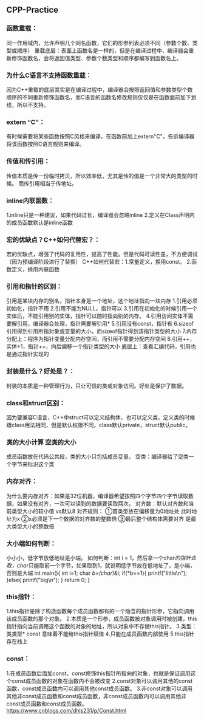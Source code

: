 ## CPP-Practice
### 函数重载：
同一作用域内，允许声明几个同名函数，它们的形参列表必须不同（参数个数、类型或顺序）
重载底层：表面上函数名是一样的，但是在编译过程中，编译器会重新修饰函数名，会将返回值类型、参数个数类型和顺序都编写到函数名上。

### 为什么C语言不支持函数重载：
因为C++重载的底层其实是在编译过程中，编译器会按照返回值和参数类型个数顺序的不同重新修饰函数名，而C语言的函数名修改规则仅仅是在函数面前加下划线，所以不支持。

### extern “C”：
有时候需要将某些函数按照C风格来编译，在函数前加上extern"C"，告诉编译器将该函数按照C语言规则来编译。

### 传值和传引用：
传值本质是传一份临时拷贝，所以效率低，尤其是传的值是一个非常大的类型的时候。
而传引用相当于传地址。

### inline内联函数：
1.inline只是一种建议，如果代码过长，编译器会忽略inline
2.定义在Class声明内的成员函数默认是inline函数

### 宏的优缺点？C++如何代替宏？：
宏的优缺点，增强了代码的复用性，提高了性能。但是代码可读性差，不方便调试（因为预编译阶段进行了替换）
C++如何代替宏：1.常量定义，换用const。 2.函数定义，换用内联函数

### 引用和指针的区别：
引用是某块内存的别名，指针本身是一个地址，这个地址指向一块内存
1.引用必须初始化，指针不用
2.引用不能为NULL，指针可以
3.引用在初始化的时候引用一个实体后，不能引用别的实体，指针可以随时指向别的内存。
4.引用访问实体不需要解引用，编译器会处理，指针需要解引用*
5.引用没有const，指针有
6.sizeof引用得到引用所指对象或变量的大小，而sizeof指针得到该指针类型的大小
7.内存分配上：程序为指针变量分配内存空间，而引用不需要分配内存空间
8.引用++，实体+1，指针++，向后偏移一个指针类型的大小
底层上：查看汇编代码，引用也是通过指针实现的

### 封装是什么？好处是？：
封装的本质是一种管理行为，只让可信的类或对象访问。好处是保护了数据。

### class和struct区别：
因为要兼容C语言，C++中struct可以定义结构体，也可以定义类，定义类的时候跟class用法相同，但是默认权限不同，class默认private，struct默认public。

### 类的大小计算 空类的大小
成员函数放在代码公共段，类的大小只包括成员变量。
空类：编译器给了空类一个字节来标识这个类

### 内存对齐：
为什么要内存对齐：如果是32位机器，编译器希望按照四个字节四个字节读取数据，如果没有对齐，一次可以读到的数据要读取两次。
对齐数：默认对齐数和当前类型大小的较小值 vs默认8
对齐规则： ①首类型放在偏移量为0地址处 此时地址为x ②x必须是下一个数据的对齐数的整数倍 ③最后整个结构体需要对齐 是最大类型大小的整数倍

### 大小端如何判断：
小小小，低字节放低地址是小端。
如何判断：int i = 1，然后拿一个char*的指针去取，char*只能取前一个字节，如果取到1，就说明低字节放在低地址了，是小端，否则是大端
int main(){
	int i=1;
	char *b=(char*)&i;
	if(*b==1){
		printf("little\n");
	}else{
		printf("big\n");
	}
	return 0;
}


### this指针：
1.this指针是除了构造函数每个成员函数都有的一个隐含的指针形参，它指向调用该成员函数的那个对象。
2.本质是一个形参，成员函数被对象调用时被创建，this指针指向当前调用这个函数的对象的地址，所以对象中不存储this指针。
3.类型：类类型* const 意味着不能给this指针赋值
4.只能在成员函数内部使用
5.this指针存在栈上


### const：
1.在成员函数后面加const，const修饰this指针所指向的对象，也就是保证调用这个const成员函数的对象在函数内不会被改变
2.const对象可以调用其他的const函数，const成员函数内可以调用其他const成员函数。
3.非const对象可以调用其他非const成员函数和const成员函数，非const成员函数内可以调用其他非const成员函数和const成员函数。
https://www.cnblogs.com/dhls231/p/Const.html
